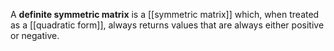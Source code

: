 A **definite symmetric matrix** is a [[symmetric matrix]] which, when treated as a [[quadratic form]], always returns values that are always either positive or negative.
